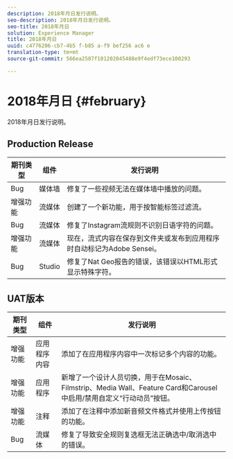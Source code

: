 ```yaml
---
description: 2018年月日发行说明。
seo-description: 2018年月日发行说明。
seo-title: 2018年月日
solution: Experience Manager
title: 2018年月日
uuid: c4776206-cb7-4b5 f-b85 a-f9 bef256 ac6 e
translation-type: tm+mt
source-git-commit: 566ea2587f101202045488e9f4edf73ece100293

---
```



# 2018年月日 {#february}

2018年月日发行说明。

## Production Release

| **期刊类型** | **组件** | **发行说明** |
|---|---|---|
| Bug | 媒体墙 | 修复了一些视频无法在媒体墙中播放的问题。 |
| 增强功能 | 流媒体 | 创建了一个新功能，用于按智能标签过滤流。 |
| Bug | 流媒体 | 修复了Instagram流规则不识别日语字符的问题。 |
| 增强功能 | 流媒体 | 现在，流式内容在保存到文件夹或发布到应用程序时自动标记为Adobe Sensei。 |
| Bug | Studio | 修复了Nat Geo报告的错误，该错误以HTML形式显示特殊字符。 |

## UAT版本

| **期刊类型** | **组件** | **发行说明** |
|---|---|---|
| 增强功能 | 应用程序内容 | 添加了在应用程序内容中一次标记多个内容的功能。 |
| 增强功能 | 应用程序 | 新增了一个设计人员切换，用于在Mosaic、Filmstrip、Media Wall、Feature Card和Carousel中启用/禁用自定义“行动动员”按钮。 |
| 增强功能 | 注释 | 添加了在注释中添加新音频文件格式并使用上传按钮的功能。 |
| Bug | 流媒体 | 修复了导致安全规则复选框无法正确选中/取消选中的错误。 |

